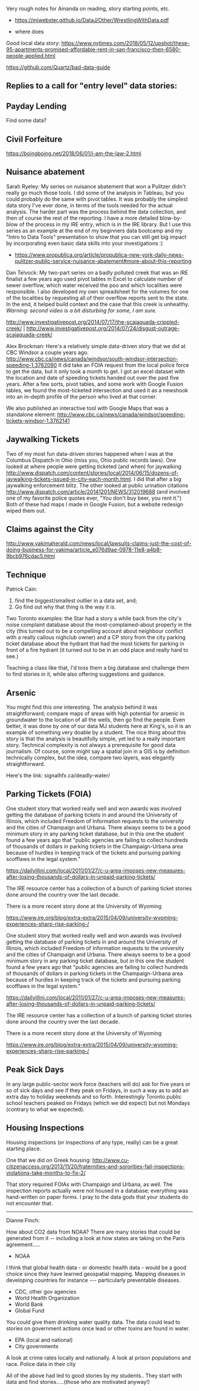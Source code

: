 Very rough notes for Amanda on reading, story starting points, etc.

* https://mjwebster.github.io/DataJ/Other/WrestlingWithData.pdf

* where does

Good local data story:
https://www.nytimes.com/2018/05/12/upshot/these-95-apartments-promised-affordable-rent-in-san-francisco-then-6580-people-applied.html

https://github.com/Quartz/bad-data-guide

Replies to a call for "entry level" data stories:
--------
## Payday Lending
Find some data?

## Civil Forfeiture
https://boingboing.net/2018/06/01/i-am-the-law-2.html

## Nuisance abatement

Sarah Ryeley: My series on nuisance abatement that won a Pulitzer didn't really go much those tools. I did some of the analysis in Tableau, but you could probably do the same with pivot tables. It was probably the simplest data story I've ever done, in terms of the tools needed for the actual analysis. The harder part was the process behind the data collection, and then of course the rest of the reporting. I have a more detailed blow-by-blow of the process in my IRE entry, which is in the IRE library. But I use this series as an example at the end of my beginners data bootcamp and my "Intro to Data Tools" presentation to show that you can still get big impact by incorporating even basic data skills into your investigations :)
+ https://www.propublica.org/article/propublica-new-york-daily-news-pulitzer-public-service-nuisance-abatement#more-about-this-reporting

Dan Telvock: My two-part series on a badly polluted creek that was an IRE finalist a few years ago used pivot tables in Excel to calculate number of sewer overflow, which water received the poo and which localities were responsible. I also developed my own spreadsheet for the volumes for one of the localities by requesting all of their overflow reports sent to the state. In the end, it helped build context and the case that this creek is unhealthy. *Warning: second video is a bit disturbing for some, I am sure.*

http://www.investigativepost.org/2014/07/17/the-scajaquada-crippled-creek/ | http://www.investigativepost.org/2014/07/24/disgust-outrage-scajaquada-creek/

Alex Brockman:  Here's a relatively simple data-driven story that we did at CBC Windsor a couple years ago. http://www.cbc.ca/news/canada/windsor/south-windsor-intersection-speeding-1.3762090 It did take an FOIA request from the local police force to get the data, but it only took a month to get. I got an excel dataset with the location and date of speeding tickets handed out over the past five years. After a few sorts, pivot tables, and some work with Google Fusion tables, we found the most-ticketed intersection and used it as a newshook into an in-depth profile of the person who lived at that corner.

We also published an interactive tool with Google Maps that was a standalone element: http://www.cbc.ca/news/canada/windsor/speeding-tickets-windsor-1.3762141

## Jaywalking Tickets

Two of my most fun data-driven stories happened when I was at the Columbus Dispatch in Ohio (miss you, Ohio public records laws). One looked at where people were getting ticketed (and when) for jaywalking <http://www.dispatch.com/content/stories/local/2014/06/15/dozens-of-jaywalking-tickets-issued-in-city-each-month.html>.
I did that after a big jaywalking enforcement blitz. The other looked at public urination citations <http://www.dispatch.com/article/20141201/NEWS/312019688> (and involved one of my favorite police quotes ever, "You don't buy beer, you rent it.") Both of these had maps I made in Google Fusion, but a website redesign wiped them out.

## Claims against the City
http://www.yakimaherald.com/news/local/lawsuits-claims-just-the-cost-of-doing-business-for-yakima/article_e076d9ae-0978-11e8-a4b8-9bcb976cdac5.html

## Technique
Patrick Cain:

1) find the biggest/smallest outlier in a data set, and;
2) Go find out why that thing is the way it is.

Two Toronto examples: the Star had a story a while back from the city's
noise complaint database about the most-complained-about property in the
city (this turned out to be a compelling account about neighbour conflict
with a really callous nighclub owner) and a CP story from the city parking
ticket database about the hydrant that had the most tickets for parking in
front of a fire hydrant (it turned out to be in an odd place and really
hard to see.)

Teaching a class like that, I'd toss them a big database and challenge them
to find stories in it, while also offering suggestions and guidance.

## Arsenic

You might find this one interesting. The analysis behind it was
straightforward; compare maps of areas with high potential for arsenic in
groundwater to the location of all the wells, then go find the people.
Even better, it was done by one of our data MJ students here at King's, so
it is an example of something very doable by a student.
The nice thing about this story is that the analysis is beautifully simple,
yet led to a really important story. Technical complexity is not always a
prerequisite for good data journalism.
Of course, some might say a spatial join in a GIS is by definition
technically complex, but the idea, compare two layers, was elegantly
straightforward.

Here's the link: signalhfx.ca/deadly-water/

## Parking Tickets (FOIA)
One student story that worked really well and won awards was involved
getting the database of parking tickets in and around the University of
Illinois, which included Freedom of Information requests to the university
and the cities of Champaign and Urbana.
There always seems to be a good minimum story in any parking ticket
database, but in this one the student found  a few years ago that
"public agencies
are failing to collect hundreds of thousands of dollars in parking tickets in
the Champaign-Urbana area because of hurdles in keeping track of the tickets
 and pursuing parking scofflaws in the legal system."

https://dailyillini.com/local/2011/01/27/c-u-area-imposes-new-measures-after-losing-thousands-of-dollars-in-unpaid-parking-tickets/

The IRE resource center has a collection of a bunch of parking ticket
stories done around the country over the last decade.

There is a more recent story done at the University of Wyoming

https://www.ire.org/blog/extra-extra/2015/04/09/university-wyoming-experiences-sharp-rise-parking-/

One student story that worked really well and won awards was involved
getting the database of parking tickets in and around the University of
Illinois, which included Freedom of Information requests to the university
and the cities of Champaign and Urbana.
There always seems to be a good minimum story in any parking ticket
database, but in this one the student found  a few years ago that
"public agencies
are failing to collect hundreds of thousands of dollars in parking tickets in
the Champaign-Urbana area because of hurdles in keeping track of the tickets
 and pursuing parking scofflaws in the legal system."

https://dailyillini.com/local/2011/01/27/c-u-area-imposes-new-measures-after-losing-thousands-of-dollars-in-unpaid-parking-tickets/

The IRE resource center has a collection of a bunch of parking ticket
stories done around the country over the last decade.

There is a more recent story done at the University of Wyoming

https://www.ire.org/blog/extra-extra/2015/04/09/university-wyoming-experiences-sharp-rise-parking-/

## Peak Sick Days
In any large public-sector work force (teachers will do)  ask for five
years or so of sick days and see if they peak on Fridays, in such a way as
to add an extra day to holiday weekends and so forth. Interestingly Toronto
public school teachers peaked on Fridays (which we did expect) but not
Mondays (contrary to what we expected).

## Housing Inspections

Housing inspections (or inspections of any type, really) can be a great
starting place.

One that we did on Greek housing:
http://www.cu-citizenaccess.org/2013/11/20/fraternities-and-sororities-fail-inspections-violations-take-months-to-fix-2/

That story required FOIAs with Champaign and Urbana, as well. The
inspection reports actually were not housed in a database; everything was
hand-written on paper forms. I pray to the data gods that your students do
not encounter that.



---------
Dianne Finch:

How about CO2 data from NOAA? There are many stories that could be
generated from it -- including a look at how states are taking on the Paris
agreement.....

   - NOAA


I think that global health data - or domestic health data - would be a good
choice since they have learned geospatial mapping.  Mapping diseases in
developing countries for instance --- particularly preventable diseases.

   - CDC, other gov agencies
   - World Health Organization
   - World Bank
   - Global Fund


You could give them drinking water quality data. The data could lead to
stories on government actions once lead or other toxins are found in water.


   - EPA (local and national)
   - City governments


A look at crime rates locally and nationally.  A look at prison populations
and race.
Police data in their city

All of the above had led to good stories by my students.. They start with
data and find stories.....(those who are motivated anyway!)
